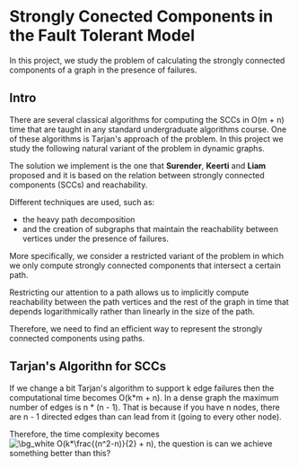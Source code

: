 # Strongly Conected Components in the Fault Tolerant Model

In this project, we study the problem of calculating the strongly connected components of a graph in the presence of failures. 

## Intro

There are several classical algorithms for computing the SCCs in O(m + n) time that are taught in any standard undergraduate algorithms course. One of these algorithms is Τarjan's approach of the problem. In this project we study the following natural variant of the problem in dynamic graphs.

The solution we implement is the one that **Surender**, **Keerti** and **Liam** proposed and it is based on the relation between strongly connected components (SCCs) and reachability. 

Different techniques are used, such as:
- the heavy path decomposition 
- and the creation of subgraphs that maintain the reachability between vertices under the presence of failures. 

More specifically, we consider a restricted variant of the problem in which we only compute strongly connected components that intersect a certain path. 

Restricting our attention to a path allows us to implicitly compute reachability between the path vertices and the rest of the graph in time that depends logarithmically rather than linearly in the size of the path. 

Therefore, we need to find an efficient way to represent the strongly connected components using paths.


## Tarjan's Algorithn for SCCs

If we change a bit Tarjan's algorithm to support k edge failures then the computational time becomes O(k*m + n). In a dense graph the maximum number of edges is n * (n - 1). That is because if you have n nodes, there are n - 1 directed edges than can lead from it (going to every other node). 

Therefore, the time complexity becomes <img src="https://latex.codecogs.com/svg.image?\bg_white&space;O(k*\frac{(n^2-n)}{2}&space;&plus;&space;n)" title="\bg_white O(k*\frac{(n^2-n)}{2} + n)" />, the question is can we achieve something better than this?

 


